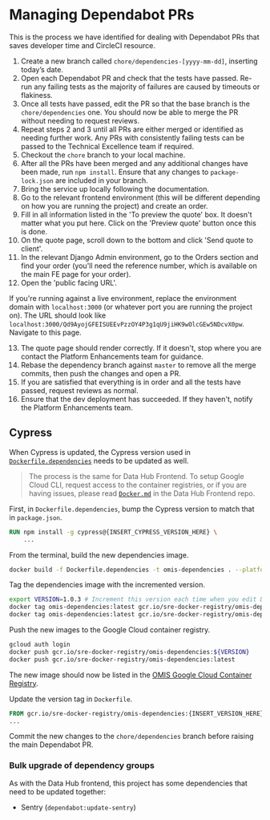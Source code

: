 # Managing Dependabot PRs

This is the process we have identified for dealing with Dependabot PRs that saves developer time and CircleCI resource.

1. Create a new branch called `chore/dependencies-[yyyy-mm-dd]`, inserting today’s date.
2. Open each Dependabot PR and check that the tests have passed. Re-run any failing tests as the majority of failures are caused by timeouts or flakiness.
3. Once all tests have passed, edit the PR so that the base branch is the `chore/dependencies` one. You should now be able to merge the PR without needing to request reviews.
4. Repeat steps 2 and 3 until all PRs are either merged or identified as needing further work. Any PRs with consistently failing tests can be passed to the Technical Excellence team if required.
5. Checkout the `chore` branch to your local machine.
6. After all the PRs have been merged and any additional changes have been made, run `npm install`. Ensure that any changes to `package-lock.json` are included in your branch.
7. Bring the service up locally following the documentation.
8. Go to the relevant frontend environment (this will be different depending on how you are running the project) and create an order.
9. Fill in all information listed in the 'To preview the quote' box. It doesn't matter what you put here. Click on the 'Preview quote' button once this is done.
10. On the quote page, scroll down to the bottom and click 'Send quote to client'.
11. In the relevant Django Admin environment, go to the Orders section and find your order (you'll need the reference number, which is available on the main FE page for your order).
12. Open the 'public facing URL'.

If you're running against a live environment, replace the environment domain with `localhost:3000` (or whatever port you are running the project on). The URL should look like `localhost:3000/Qd9AyojGFEISUEEvPzzOY4P3g1qU9jiHK9wOlcGEw5NDcvX0pw`. Navigate to this page.

13. The quote page should render correctly. If it doesn't, stop where you are contact the Platform Enhancements team for guidance.
14. Rebase the dependency branch against `master` to remove all the merge commits, then push the changes and open a PR.
15. If you are satisfied that everything is in order and all the tests have passed, request reviews as normal.
16. Ensure that the dev deployment has succeeded. If they haven't, notify the Platform Enhancements team.

## Cypress

When Cypress is updated, the Cypress version used in [`Dockerfile.dependencies`](../Dockerfile.dependencies) needs to be updated as well.

> The process is the same for Data Hub Frontend. To setup Google Cloud CLI, request access to the container registries, or if you are having issues, please read [`Docker.md`](https://github.com/uktrade/data-hub-frontend/blob/main/docs/Docker.md#creating-docker-container-for-circleci) in the Data Hub Frontend repo.

First, in `Dockerfile.dependencies`, bump the Cypress version to match that in `package.json`.

```Dockerfile
RUN npm install -g cypress@{INSERT_CYPRESS_VERSION_HERE} \
    ...
```

From the terminal, build the new dependencies image.

```bash
docker build -f Dockerfile.dependencies -t omis-dependencies . --platform linux/amd64
```

Tag the dependencies image with the incremented version.

```bash
export VERSION=1.0.3 # Increment this version each time when you edit Dockerfile.
docker tag omis-dependencies:latest gcr.io/sre-docker-registry/omis-dependencies:${VERSION}
docker tag omis-dependencies:latest gcr.io/sre-docker-registry/omis-dependencies:latest
```

Push the new images to the Google Cloud container registry.

```bash
gcloud auth login
docker push gcr.io/sre-docker-registry/omis-dependencies:${VERSION}
docker push gcr.io/sre-docker-registry/omis-dependencies:latest
```

The new image should now be listed in the [OMIS Google Cloud Container Registry](https://console.cloud.google.com/gcr/images/sre-docker-registry/global/omis-dependencies).

Update the version tag in `Dockerfile`.

```Dockerfile
FROM gcr.io/sre-docker-registry/omis-dependencies:{INSERT_VERSION_HERE}
...
```

Commit the new changes to the `chore/dependencies` branch before raising the main Dependabot PR.

### Bulk upgrade of dependency groups

As with the Data Hub frontend, this project has some dependencies that need to be updated together:
- Sentry (`dependabot:update-sentry`)